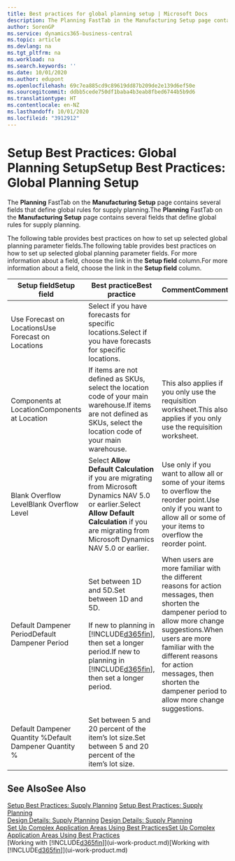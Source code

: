 ```yaml
---
title: Best practices for global planning setup | Microsoft Docs
description: The Planning FastTab in the Manufacturing Setup page contains several fields that define global rules for supply planning.
author: SorenGP
ms.service: dynamics365-business-central
ms.topic: article
ms.devlang: na
ms.tgt_pltfrm: na
ms.workload: na
ms.search.keywords: ''
ms.date: 10/01/2020
ms.author: edupont
ms.openlocfilehash: 69c7ea885cd9c89619dd87b209de2e139d6ef50e
ms.sourcegitcommit: ddbb5cede750df1baba4b3eab8fbed6744b5b9d6
ms.translationtype: HT
ms.contentlocale: en-NZ
ms.lasthandoff: 10/01/2020
ms.locfileid: "3912912"
---
```

# <a name="setup-best-practices-global-planning-setup"></a><span data-ttu-id="ca5b4-103">Setup Best Practices: Global Planning Setup</span><span class="sxs-lookup"><span data-stu-id="ca5b4-103">Setup Best Practices: Global Planning Setup</span></span>
<span data-ttu-id="ca5b4-104">The **Planning** FastTab on the **Manufacturing Setup** page contains several fields that define global rules for supply planning.</span><span class="sxs-lookup"><span data-stu-id="ca5b4-104">The **Planning** FastTab on the **Manufacturing Setup** page contains several fields that define global rules for supply planning.</span></span>  

 <span data-ttu-id="ca5b4-105">The following table provides best practices on how to set up selected global planning parameter fields.</span><span class="sxs-lookup"><span data-stu-id="ca5b4-105">The following table provides best practices on how to set up selected global planning parameter fields.</span></span> <span data-ttu-id="ca5b4-106">For more information about a field, choose the link in the **Setup field** column.</span><span class="sxs-lookup"><span data-stu-id="ca5b4-106">For more information about a field, choose the link in the **Setup field** column.</span></span>  

|<span data-ttu-id="ca5b4-107">Setup field</span><span class="sxs-lookup"><span data-stu-id="ca5b4-107">Setup field</span></span>|<span data-ttu-id="ca5b4-108">Best practice</span><span class="sxs-lookup"><span data-stu-id="ca5b4-108">Best practice</span></span>|<span data-ttu-id="ca5b4-109">Comment</span><span class="sxs-lookup"><span data-stu-id="ca5b4-109">Comment</span></span>|  
|-----------------|-------------------|-------------|  
|<span data-ttu-id="ca5b4-110">Use Forecast on Locations</span><span class="sxs-lookup"><span data-stu-id="ca5b4-110">Use Forecast on Locations</span></span>|<span data-ttu-id="ca5b4-111">Select if you have forecasts for specific locations.</span><span class="sxs-lookup"><span data-stu-id="ca5b4-111">Select if you have forecasts for specific locations.</span></span>||  
|<span data-ttu-id="ca5b4-112">Components at Location</span><span class="sxs-lookup"><span data-stu-id="ca5b4-112">Components at Location</span></span>|<span data-ttu-id="ca5b4-113">If items are not defined as SKUs, select the location code of your main warehouse.</span><span class="sxs-lookup"><span data-stu-id="ca5b4-113">If items are not defined as SKUs, select the location code of your main warehouse.</span></span>|<span data-ttu-id="ca5b4-114">This also applies if you only use the requisition worksheet.</span><span class="sxs-lookup"><span data-stu-id="ca5b4-114">This also applies if you only use the requisition worksheet.</span></span>|  
|<span data-ttu-id="ca5b4-115">Blank Overflow Level</span><span class="sxs-lookup"><span data-stu-id="ca5b4-115">Blank Overflow Level</span></span>|<span data-ttu-id="ca5b4-116">Select **Allow Default Calculation** if you are migrating from Microsoft Dynamics NAV 5.0 or earlier.</span><span class="sxs-lookup"><span data-stu-id="ca5b4-116">Select **Allow Default Calculation** if you are migrating from Microsoft Dynamics NAV 5.0 or earlier.</span></span>|<span data-ttu-id="ca5b4-117">Use only if you want to allow all or some of your items to overflow the reorder point.</span><span class="sxs-lookup"><span data-stu-id="ca5b4-117">Use only if you want to allow all or some of your items to overflow the reorder point.</span></span>|  
|<span data-ttu-id="ca5b4-118">Default Dampener Period</span><span class="sxs-lookup"><span data-stu-id="ca5b4-118">Default Dampener Period</span></span>|<span data-ttu-id="ca5b4-119">Set between 1D and 5D.</span><span class="sxs-lookup"><span data-stu-id="ca5b4-119">Set between 1D and 5D.</span></span><br /><br /> <span data-ttu-id="ca5b4-120">If new to planning in [!INCLUDE[d365fin](includes/d365fin_md.md)], then set a longer period.</span><span class="sxs-lookup"><span data-stu-id="ca5b4-120">If new to planning in [!INCLUDE[d365fin](includes/d365fin_md.md)], then set a longer period.</span></span>|<span data-ttu-id="ca5b4-121">When users are more familiar with the different reasons for action messages, then shorten the dampener period to allow more change suggestions.</span><span class="sxs-lookup"><span data-stu-id="ca5b4-121">When users are more familiar with the different reasons for action messages, then shorten the dampener period to allow more change suggestions.</span></span>|  
|<span data-ttu-id="ca5b4-122">Default Dampener Quantity %</span><span class="sxs-lookup"><span data-stu-id="ca5b4-122">Default Dampener Quantity %</span></span>|<span data-ttu-id="ca5b4-123">Set between 5 and 20 percent of the item’s lot size.</span><span class="sxs-lookup"><span data-stu-id="ca5b4-123">Set between 5 and 20 percent of the item’s lot size.</span></span>||  

## <a name="see-also"></a><span data-ttu-id="ca5b4-124">See Also</span><span class="sxs-lookup"><span data-stu-id="ca5b4-124">See Also</span></span>  
 <span data-ttu-id="ca5b4-125">[Setup Best Practices: Supply Planning](setup-best-practices-supply-planning.md) </span><span class="sxs-lookup"><span data-stu-id="ca5b4-125">[Setup Best Practices: Supply Planning](setup-best-practices-supply-planning.md) </span></span>  
 <span data-ttu-id="ca5b4-126">[Design Details: Supply Planning](design-details-supply-planning.md) </span><span class="sxs-lookup"><span data-stu-id="ca5b4-126">[Design Details: Supply Planning](design-details-supply-planning.md) </span></span>  
 [<span data-ttu-id="ca5b4-127">Set Up Complex Application Areas Using Best Practices</span><span class="sxs-lookup"><span data-stu-id="ca5b4-127">Set Up Complex Application Areas Using Best Practices</span></span>](set-up-complex-application-areas-using-best-practices.md)  
 <span data-ttu-id="ca5b4-128">[Working with [!INCLUDE[d365fin](includes/d365fin_md.md)]](ui-work-product.md)</span><span class="sxs-lookup"><span data-stu-id="ca5b4-128">[Working with [!INCLUDE[d365fin](includes/d365fin_md.md)]](ui-work-product.md)</span></span>
